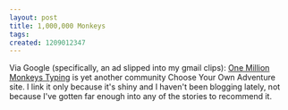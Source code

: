 ```yaml
---
layout: post
title: 1,000,000 Monkeys
tags: 
created: 1209012347
---
```

Via Google (specifically, an ad slipped into my gmail clips):  [One Million Monkeys Typing](http://www.1000000monkeys.com/) is yet another community Choose Your Own Adventure site.  I link it only because it's shiny and I haven't been blogging lately, not because I've gotten far enough into any of the stories to recommend it.
